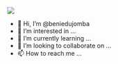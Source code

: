 <img src="https://upload.wikimedia.org/wikipedia/commons/thumb/e/e1/FullMoon2010.jpg/1200px-FullMoon2010.jpg">

- 👋 Hi, I’m @beniedujomba
- 👀 I’m interested in ...
- 🌱 I’m currently learning ...
- 💞️ I’m looking to collaborate on ...
- 📫 How to reach me ...

<!---
beniedujomba/beniedujomba is a ✨ special ✨ repository because its `README.md` (this file) appears on your GitHub profile.
You can click the Preview link to take a look at your changes.
--->
